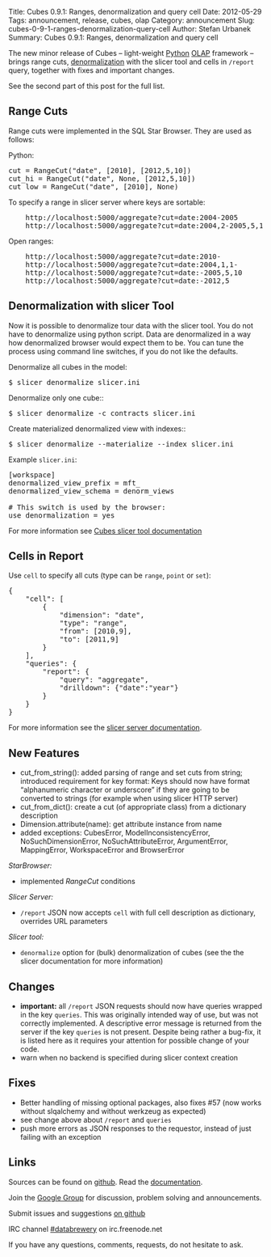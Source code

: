 Title: Cubes 0.9.1: Ranges, denormalization and query cell
Date: 2012-05-29
Tags: announcement, release, cubes, olap
Category: announcement
Slug: cubes-0-9-1-ranges-denormalization-query-cell
Author: Stefan Urbanek
Summary: Cubes 0.9.1: Ranges, denormalization and query cell

<p>The new minor release of Cubes – light-weight <a href="http://www.python.org/">Python</a>
<a href="http://en.wikipedia.org/wiki/Online_analytical_processing">OLAP</a> framework –
brings range cuts,
<a href="http://packages.python.org/cubes/slicer.html#denormalize">denormalization</a>
with the slicer tool and cells in <code>/report</code> query, together with fixes and
important changes.</p>

<p>See the second part of this post for the full list.</p>

<h2>Range Cuts</h2>

<p>Range cuts were implemented in the SQL Star Browser. They are used as follows:</p>

<p>Python:</p>

<pre class="prettyprint">
cut = RangeCut("date", [2010], [2012,5,10])
cut_hi = RangeCut("date", None, [2012,5,10])
cut_low = RangeCut("date", [2010], None)
</pre>

<p>To specify a range in slicer server where keys are sortable:</p>

<pre class="prettyprint lang-html">
    http://localhost:5000/aggregate?cut=date:2004-2005
    http://localhost:5000/aggregate?cut=date:2004,2-2005,5,1
</pre>

<p>Open ranges:</p>

<pre class="prettyprint lang-html">
    http://localhost:5000/aggregate?cut=date:2010-
    http://localhost:5000/aggregate?cut=date:2004,1,1-
    http://localhost:5000/aggregate?cut=date:-2005,5,10
    http://localhost:5000/aggregate?cut=date:-2012,5
</pre>

<h2>Denormalization with slicer Tool</h2>

<p>Now it is possible to denormalize tour data with the slicer tool. You do not
have to denormalize using python script. Data are denormalized in a way how
denormalized browser would expect them to be. You can tune the process using
command line switches, if you do not like the defaults.</p>

<p>Denormalize all cubes in the model:</p>

<pre class="prettyprint lang-bash">
$ slicer denormalize slicer.ini
</pre>

<p>Denormalize only one cube::</p>

<pre class="prettyprint lang-bash">
$ slicer denormalize -c contracts slicer.ini
</pre>

<p>Create materialized denormalized view with indexes::</p>

<pre class="prettyprint lang-bash">
$ slicer denormalize --materialize --index slicer.ini
</pre>

<p>Example <code>slicer.ini</code>:</p>

<pre class="prettyprint">
[workspace]
denormalized_view_prefix = mft_
denormalized_view_schema = denorm_views

# This switch is used by the browser:
use_denormalization = yes
</pre>

<p>For more information see <a href="http://packages.python.org/cubes/slicer.html#denormalize">Cubes slicer tool documentation</a></p>

<h2>Cells in Report</h2>

<p>Use <code>cell</code> to specify all cuts (type can be <code>range</code>, <code>point</code> or <code>set</code>):</p>

<pre class="prettyprint">
{
    "cell": [
        {
            "dimension": "date",
            "type": "range",
            "from": [2010,9],
            "to": [2011,9]
        }
    ],
    "queries": {
        "report": {
            "query": "aggregate",
            "drilldown": {"date":"year"}
        }
    }
}
</pre>

<p>For more information see the <a href="http://packages.python.org/cubes/server.html#reports">slicer server
documentation</a>.</p>

<h2>New Features</h2>

<ul><li>cut_from_string(): added parsing of range and set cuts from string;
introduced requirement for key format: Keys should now have format
&#8220;alphanumeric character or underscore&#8221; if they are going to be converted to
strings (for example when using slicer HTTP server)</li>
<li>cut_from_dict(): create a cut (of appropriate class) from a dictionary
description</li>
<li>Dimension.attribute(name): get attribute instance from name</li>
<li>added exceptions: CubesError, ModelInconsistencyError, NoSuchDimensionError,
NoSuchAttributeError, ArgumentError, MappingError, WorkspaceError and
BrowserError</li>
</ul><p><em>StarBrowser:</em></p>

<ul><li>implemented <em>RangeCut</em> conditions</li>
</ul><p><em>Slicer Server:</em></p>

<ul><li><code>/report</code> JSON now accepts <code>cell</code> with full cell description as dictionary,
overrides URL parameters</li>
</ul><p><em>Slicer tool:</em></p>

<ul><li><code>denormalize</code> option for (bulk) denormalization of cubes (see the the slicer
documentation for more information)</li>
</ul><h2>Changes</h2>

<ul><li><strong>important:</strong> all <code>/report</code> JSON requests should now have queries wrapped in the key
<code>queries</code>. This was originally intended way of use, but was not correctly
implemented. A descriptive error message is returned from the server if the
key <code>queries</code> is not present. Despite being rather a bug-fix, it is listed
here as it requires your attention for possible change of your code.</li>
<li>warn when no backend is specified during slicer context creation</li>
</ul><h2>Fixes</h2>

<ul><li>Better handling of missing optional packages, also fixes #57 (now works
without slqalchemy and without werkzeug as expected)</li>
<li>see change above about <code>/report</code> and <code>queries</code></li>
<li>push more errors as JSON responses to the requestor, instead of just failing
with an exception</li>
</ul><h2>Links</h2>

<p>Sources can be found on <a href="https://github.com/Stiivi/cubes">github</a>.
Read the <a href="http://packages.python.org/cubes/">documentation</a>.</p>

<p>Join the <a href="http://groups.google.com/group/cubes-discuss">Google Group</a> for discussion, problem solving and announcements.</p>

<p>Submit issues and suggestions <a href="https://github.com/Stiivi/cubes/issues">on github</a></p>

<p>IRC channel <a href="irc://irc.freenode.net/#databrewery">#databrewery</a> on irc.freenode.net</p>

<p>If you have any questions, comments, requests, do not hesitate to ask.</p>